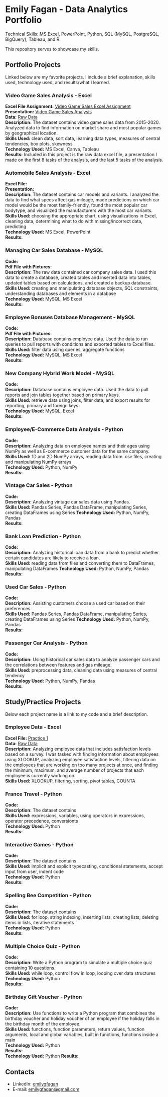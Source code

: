 # Emily Fagan - Data Analytics Portfolio
Technical Skills: MS Excel, PowerPoint, Python, SQL (MySQL, PostgreSQL, BigQuery), Tableau, and R.

This repository serves to showcase my skills.

## Portfolio Projects
Linked below are my favorite projects. I include a brief explanation, skills used, technology used, and results/what I learned.

### Video Game Sales Analysis - Excel   
**Excel File Assignment:** [Video Game Sales Excel Assignment](https://github.com/emilygfagan/excel/blob/main/Video_Game_Sales_Assignment.xlsx)   
**Presentation:** [Video Game Sales Analysis](https://github.com/emilygfagan/excel/blob/main/Video%20Game%20Sales%20Analysis.pdf)   
**Data:** [Raw Data](https://github.com/emilygfagan/excel/blob/main/Video_Game_Sales_Raw.xlsx)    
**Description:** The dataset contains video game sales data from 2015-2020. Analyzed data to find information on market share and most popular games by geographical location.    
**Skills Used:** clean data, sort data, learning data types, measures of central tendencies, box plots, skewness   
**Technology Used:** MS Excel, Canva, Tableau   
**Results:** Included in this project is the raw data excel file, a presentation I made on the first 8 tasks of the analysis, and the last 5 tasks of the analysis.      

### Automobile Sales Analysis - Excel
**Excel File:**  
**Presentation:**  
**Description:** The dataset contains car models and variants. I analyzed the data to find what specs affect gas mileage, made predictions on which car model would be the most family-friendly, found the most popular car bodytype, and visualized the manufacturers with the most car variants.     
**Skills Used:** choosing the appropriate chart, using visualizations in Excel, cleaning data, determining what to do with missing/incorrect data, predicting    
**Technology Used:** MS Excel, PowerPoint  
**Results:**  

### Managing Car Sales Database - MySQL
**Code:**  
**Pdf File with Pictures:**  
**Description:** The raw data contained car company sales data. I used this data to create a database, created tables and inserted data into tables, updated tables based on calculations, and created a backup database.   
**Skills Used:** creating and manipulating database objects, SQL constraints, understanding databases and elements in a database  
**Technology Used:** MySQL, MS Excel  
**Results:**  

### Employee Bonuses Database Management - MySQL
**Code:**  
**Pdf File with Pictures:**  
**Description:** Database contains employee data. Used the data to run queries to pull reports with conditions and exported tables to Excel files.    
**Skills Used:** filter data using queries, aggregate functions  
**Technology Used:** MySQL, MS Excel  
**Results:**  

### New Company Hybrid Work Model - MySQL
**Code:**  
**Description:** Database contains employee data. Used the data to pull reports and join tables together based on primary keys.  
**Skills Used:** retrieve data using joins, filter data, and export results for reporting, primary and foreign keys   
**Technology Used:** MySQL, Excel  
**Results:**  

### Employee/E-Commerce Data Analysis - Python
**Code:**  
**Description:** Analyzing data on employee names and their ages using NumPy as well as E-commerce customer data for the same company.  
**Skills Used:** 1D and 2D NumPy arrays, reading data from .csv files, creating and manipulating NumPy arrays  
**Technology Used:** Python, NumPy  
**Results:**  

### Vintage Car Sales - Python
**Code:**  
**Description:** Analyzing vintage car sales data using Pandas.   
**Skills Used:** Pandas Series, Pandas DataFrame, manipulating Series, creating DataFrames using Series 
**Technology Used:** Python, NumPy, Pandas  
**Results:**  

### Bank Loan Prediction - Python
**Code:**  
**Description:** Analyzing historical loan data from a bank to predict whether certain candidates are likely to receive a loan.    
**Skills Used:** reading data from files and converting them to DataFrames, manipulating DataFrames
**Technology Used:** Python, NumPy, Pandas  
**Results:**  

### Used Car Sales - Python
**Code:**  
**Description:** Assisting customers choose a used car based on their preferences.    
**Skills Used:** Pandas Series, Pandas DataFrame, manipulating Series, creating DataFrames using Series 
**Technology Used:** Python, NumPy, Pandas  
**Results:**  

### Passenger Car Analysis - Python
**Code:**  
**Description:** Using historical car sales data to analyze passenger cars and the correlations between features and gas mileage.   
**Skills Used:** preprocessing data, cleaning data using measures of central tendency  
**Technology Used:** Python, NumPy, Pandas  
**Results:** 


## Study/Practice Projects
Below each project name is a link to my code and a brief description.

### Employee Data - Excel
**Excel File:** [Practice 1](https://github.com/emilygfagan/excel/blob/main/Practice_1.xlsx)   
**Data:** [Raw Data](https://github.com/emilygfagan/excel/blob/main/Practice_1_Raw_Data.xlsx)    
**Description:** Analyzing employee data that includes satisfaction levels based on a survey. I was tasked with finding information about employees using XLOOKUP, analyzing employee satisfaction levels, filtering data on the employees that are working on too many projects at once, and finding the minimum, maximum, and average number of projects that each employee is currently working on.   
**Skills Used:** XLOOKUP, filtering, sorting, pivot tables, COUNTA   

### France Travel - Python
**Code:**  
**Description:** The dataset contains   
**Skills Used:** expressions, variables, using operators in expressions, operator precedence, conversionts  
**Technology Used:** Python  
**Results:**  

### Interactive Games - Python
**Code:**  
**Description:** The dataset contains   
**Skills Used:** implicit and explicit typecasting, conditional statements, accept input from user, indent code  
**Technology Used:** Python  
**Results:**  

### Spelling Bee Competition - Python
**Code:**  
**Description:** The dataset contains   
**Skills Used:** for loop, string indexing, inserting lists, creating lists, deleting items in lists, iterative statements  
**Technology Used:** Python  
**Results:**  

### Multiple Choice Quiz - Python
**Code:**  
**Description:** Write a Python program to simulate a multiple choice quiz containing 10 questions.   
**Skills Used:** while loop, control flow in loop, looping over data structures  
**Technology Used:** Python  
**Results:**  

### Birthday Gift Voucher - Python
**Code:**  
**Description:** Use functions to write a Python program that combines the birthday voucher and holiday voucher of an employee if the holiday falls in the birthday month of the employee.  
**Skills Used:** functions, function parameters, return values, function arguments, local and global variables, built in functions, functions inside a main  
**Technology Used:** Python  
**Results:**  
**Technology Used:** Python
**Results:**

## Contacts
- LinkedIn: [emilygfagan](https://www.linkedin.com/in/emilygfagan/)
- E-mail: emilygfagan@gmail.com
